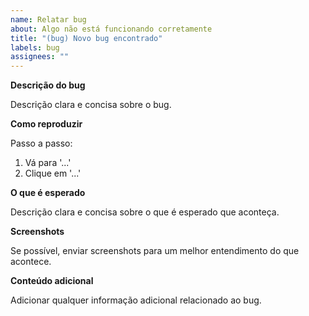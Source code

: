 ```yaml
---
name: Relatar bug
about: Algo não está funcionando corretamente
title: "(bug) Novo bug encontrado"
labels: bug
assignees: ""
---
```


**Descrição do bug**

Descrição clara e concisa sobre o bug.

**Como reproduzir**

Passo a passo:

1. Vá para '...'
2. Clique em '...'

**O que é esperado**

Descrição clara e concisa sobre o que é esperado que aconteça.

**Screenshots**

Se possível, enviar screenshots para um melhor entendimento do que acontece.

**Conteúdo adicional**

Adicionar qualquer informação adicional relacionado ao bug.
